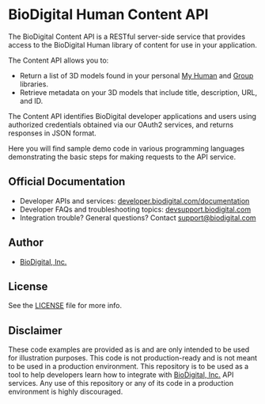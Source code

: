 BioDigital Human Content API
========

The BioDigital Content API is a RESTful server-side service that provides access to the BioDigital Human library of content for use in your application.

The Content API allows you to:

* Return a list of 3D models found in your personal [My Human](https://support.biodigital.com/hc/en-us/articles/115004174407-What-is-My-Human-) and [Group](https://support.biodigital.com/hc/en-us/articles/115011666447-Where-can-I-find-my-group-content-) libraries.
* Retrieve metadata on your 3D models that include title, description, URL, and ID.

The Content API identifies BioDigital developer applications and users using authorized credentials obtained via our OAuth2 services, and returns responses in JSON format. 

Here you will find sample demo code in various programming languages demonstrating the basic steps for making requests to the API service. 



## Official Documentation

* Developer APIs and services:   [developer.biodigital.com/documentation](https://developer.biodigital.com/documentation)
* Developer FAQs and troubleshooting topics:  [devsupport.biodigital.com](https://devsupport.biodigital.com)
* Integration trouble?  General questions?  Contact support@biodigital.com


## Author

* [BioDigital, Inc.](https://www.biodigital.com/)


## License

See the [LICENSE](https://github.com/biodigital-inc/bdhuman-contentapi/blob/master/LICENSE) file for more info.


## Disclaimer

These code examples are provided as is and are only intended to be used for illustration purposes. This code is not production-ready and is not meant to be used in a production environment. This repository is to be used as a tool to help developers learn how to integrate with [BioDigital, Inc.](https://www.biodigital.com/) API services. Any use of this repository or any of its code in a production environment is highly discouraged.
